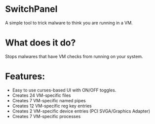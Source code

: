 # SwitchPanel
A simple tool to trick malware to think you are running in a VM.

# What does it do?
Stops malwares that have VM checks from running on your system.

# Features:
- Easy to use curses-based UI with ON/OFF toggles.
- Creates 24 VM-specific files
- Creates 7 VM-specific named pipes
- Creates 12 VM-specific reg key entries
- Creates 2 VM-specific device entries (PCI SVGA/Graphics Adapter)
- Creates 7 VM-specific processes

